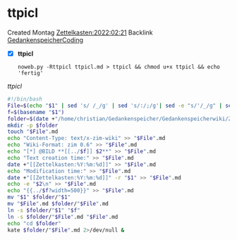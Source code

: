 # ttpicl
Created Montag [Zettelkasten:2022:02:21]()
Backlink[ GedankenspeicherCoding](../GedankenspeicherCoding.md)

- [X] **ttpicl**


  ``noweb.py -Rttpicl ttpicl.md > ttpicl && chmod u+x ttpicl && echo 'fertig'``


*ttpicl*
```bash
#!/bin/bash
File=$(echo "$1" | sed 's/ /_/g' | sed 's/:/;/g'| sed -e "s/'/_/g" | sed 's/\"//g')
f=$(basename "$1")
folder=$(date +"/home/christian/Gedankenspeicher/Gedankenspeicherwiki/Zettelkasten/%Y/%m/%d" -r "$1")
mkdir -p $folder
touch "$File".md
echo "Content-Type: text/x-zim-wiki" >> "$File".md
echo "Wiki-Format: zim 0.6" >> "$File".md
echo "[*] @BILD **[[../$f]] $2**" >> "$File".md
echo "Text creation time:" >> "$File".md
date +"[[Zettelkasten:%Y:%m:%d]]" >> "$File".md
echo "Modification time:" >> "$File".md
date +"[[Zettelkasten:%Y:%m:%d]]" -r "$1" >> "$File".md
echo -e "$2\n" >> "$File".md
echo "{{../$f?width=500}}" >> "$File".md
mv "$1" $folder/"$1"
mv "$File".md $folder/"$File".md
ln -s $folder/"$1" "$f"
ln -s $folder/"$File".md "$File".md
echo "cd $folder"
kate $folder/"$File".md 2>/dev/null &
```


